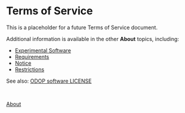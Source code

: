 # Terms of Service

This is a placeholder for a future Terms of Service document.

Additional information is available in the other **About** topics, including:   
* [Experimental Software](/docs/About/experimental.html)
* [Requirements](/docs/About/requirements.html)
* [Notice](/docs/About/Legal/Disclaimer.html)
* [Restrictions](/docs/About/Legal/Restrictions.html)

See also: [ODOP software LICENSE](https://github.com/thegrumpys/odop/blob/master/LICENSE)
   
   &nbsp;
   
[About](/docs/About/index.html)
